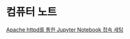 # 컴퓨터 노트

[Apache httpd를 통한 Jupyter Notebook 접속 세팅](컴퓨터/Apache-httpd를-통한-Jupyter-Notebook-접속-세팅.md)
